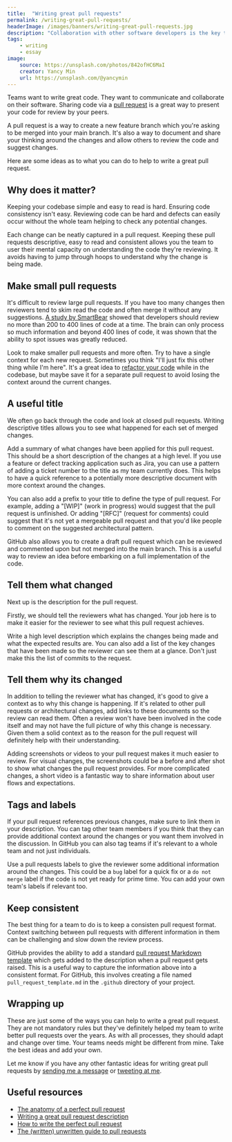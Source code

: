 ```yaml
---
title:  "Writing great pull requests"
permalink: /writing-great-pull-requests/
headerImage: /images/banners/writing-great-pull-requests.jpg
description: "Collaboration with other software developers is the key to great software. How do we make sure our code is merged into a project? By writing great pull requests."
tags:
    - writing
    - essay
image:
    source: https://unsplash.com/photos/842ofHC6MaI
    creator: Yancy Min
    url: https://unsplash.com/@yancymin
---
```


Teams want to write great code. They want to communicate and collaborate on their software. Sharing code via a [pull request](https://docs.github.com/en/github/collaborating-with-issues-and-pull-requests/about-pull-requests) is a great way to present your code for review by your peers.

A pull request is a way to create a new feature branch which you're asking to be merged into your main branch. It's also a way to document and share your thinking around the changes and allow others to review the code and suggest changes.

Here are some ideas as to what you can do to help to write a great pull request.

## Why does it matter?

Keeping your codebase simple and easy to read is hard. Ensuring code consistency isn't easy. Reviewing code can be hard and defects can easily occur without the whole team helping to check any potential changes.

Each change can be neatly captured in a pull request. Keeping these pull requests descriptive, easy to read and consistent allows you the team to user their mental capacity on understanding the code they're reviewing. It avoids having to jump through hoops to understand why the change is being made.

## Make small pull requests

It's difficult to review large pull requests. If you have too many changes then reviewers tend to skim read the code and often merge it without any suggestions. [A study by SmartBear](https://smartbear.com/learn/code-review/best-practices-for-peer-code-review/) showed that developers should review no more than 200 to 400 lines of code at a time. The brain can only process so much information and beyond 400 lines of code, it was shown that the ability to spot issues was greatly reduced.

Look to make smaller pull requests and more often. Try to have a single context for each new request. Sometimes you think "I'll just fix this other thing while I'm here". It's a great idea to [refactor your code](/refactoring-code-broken-windows-theory/) while in the codebase, but maybe save it for a separate pull request to avoid losing the context around the current changes.

## A useful title

We often go back through the code and look at closed pull requests. Writing descriptive titles allows you to see what happened for each set of merged changes.

Add a summary of what changes have been applied for this pull request. This should be a short description of the changes at a high level. If you use a feature or defect tracking application such as Jira, you can use a pattern of adding a ticket number to the title as my team currently does. This helps to have a quick reference to a potentially more descriptive document with more context around the changes.

You can also add a prefix to your title to define the type of pull request. For example, adding a "[WIP]" (work in progress) would suggest that the pull request is unfinished. Or adding "[RFC]" (request for comments) could suggest that it's not yet a mergeable pull request and that you'd like people to comment on the suggested architectural pattern.

GitHub also allows you to create a draft pull request which can be reviewed and commented upon but not merged into the main branch. This is a useful way to review an idea before embarking on a full implementation of the code.

## Tell them what changed

Next up is the description for the pull request.

Firstly, we should tell the reviewers what has changed. Your job here is to make it easier for the reviewer to see what this pull request achieves.

Write a high level description which explains the changes being made and what the expected results are. You can also add a list of the key changes that have been made so the reviewer can see them at a glance. Don't just make this the list of commits to the request.

## Tell them why its changed

In addition to telling the reviewer what has changed, it's good to give a context as to why this change is happening. If it's related to other pull requests or architectural changes, add links to these documents so the review can read them. Often a review won't have been involved in the code itself and may not have the full picture of why this change is necessary. Given them a solid context as to the reason for the pull request will definitely help with their understanding.

Adding screenshots or videos to your pull request makes it much easier to review. For visual changes, the screenshots could be a before and after shot to show what changes the pull request provides. For more complicated changes, a short video is a fantastic way to share information about user flows and expectations.

## Tags and labels

If your pull request references previous changes, make sure to link them in your description. You can tag other team members if you think that they can provide additional context around the changes or you want them involved in the discussion. In GitHub you can also tag teams if it's relevant to a whole team and not just individuals.

Use a pull requests labels to give the reviewer some additional information around the changes. This could be a `bug` label for a quick fix or a `do not merge` label if the code is not yet ready for prime time. You can add your own team's labels if relevant too.

## Keep consistent

The best thing for a team to do is to keep a consisten pull request format. Context switching between pull requests with different information in them can be challenging and slow down the review process.

GitHub provides the ability to add a standard [pull request Markdown template](https://docs.github.com/en/github/building-a-strong-community/creating-a-pull-request-template-for-your-repository) which gets added to the description when a pull request gets raised. This is a useful way to capture the information above into a consistent format. For GitHub, this involves creating a file named `pull_request_template.md` in the `.github` directory of your project.

## Wrapping up

These are just some of the ways you can help to write a great pull request. They are not mandatory rules but they've definitely helped my team to write better pull requests over the years. As with all processes, they should adapt and change over time. Your teams needs might be different from mine. Take the best ideas and add your own.

Let me know if you have any other fantastic ideas for writing great pull requests by [sending me a message](/contact/) or [tweeting at me]({{socialMedia.twitter.url}}).

## Useful resources
- [The anatomy of a perfect pull request](https://medium.com/@hugooodias/the-anatomy-of-a-perfect-pull-request-567382bb6067)
- [Writing a great pull request descriptipn](https://www.pullrequest.com/blog/writing-a-great-pull-request-description/)
- [How to write the perfect pull request](https://github.blog/2015-01-21-how-to-write-the-perfect-pull-request/)
- [The (written) unwritten guide to pull requests](https://www.atlassian.com/blog/git/written-unwritten-guide-pull-requests)
